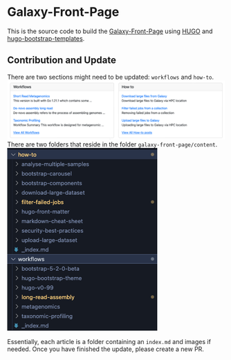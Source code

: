# Galaxy-Front-Page

This is the source code to build the [Galaxy-Front-Page](https://quadram-institute-bioscience.github.io/galaxy-front-page/) using [HUGO](https://gohugo.io/) and [hugo-bootstrap-templates](galaxy-front-page/README.original.md).

## Contribution and Update

There are two sections might need to be updated: `workflows` and `how-to`. 
![sections-to-update](themes/hugo-bootstrap-theme/images/sections-to-update.png)
There are two folders that reside in the folder `galaxy-front-page/content`.
![section-folder](themes/hugo-bootstrap-theme/images/section-folder.png)

Essentially, each article is a folder containing an `index.md` and images if needed. Once you have finished the update, please create a new PR.
